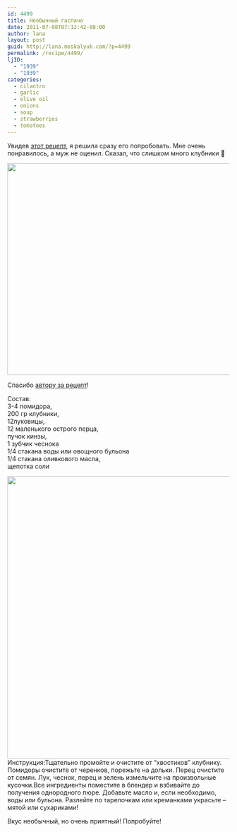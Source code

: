 ```yaml
---
id: 4499
title: Необычный гаспачо
date: 2011-07-08T07:12:42-08:00
author: lana
layout: post
guid: http://lana.moskalyuk.com/?p=4499
permalink: /recipe/4499/
ljID:
  - "1939"
  - "1939"
categories:
  - cilantro
  - garlic
  - olive oil
  - onions
  - soup
  - strawberries
  - tomatoes
---
```

Увидев [этот рецепт](http://ipolza.livejournal.com/110448.html), я решила сразу его попробовать. Мне очень понравилось, а муж не оценил. Сказал, что слишком много клубники 🙂

<img loading="lazy" class="alignnone" title="gaspacho" src="http://farm6.static.flickr.com/5077/5914046673_25d09a03dc_z.jpg" alt="" width="640" height="480" /> 

Спасибо [автору за рецепт](http://ipolza.livejournal.com/110448.html)!

Состав:  
3-4 помидора,  
200 гр клубники,  
12луковицы,  
12 маленького острого перца,  
пучок кинзы,  
1 зубчик чеснока  
1/4 стакана воды или овощного бульона  
1/4 стакана оливкового масла,  
щепотка соли

<img loading="lazy" class="alignnone" title="gaspacho" src="http://farm7.static.flickr.com/6039/5914046435_1792db25e3_z.jpg" alt="" width="626" height="640" />  
Инструкция:Тщательно промойте и очистите от &#8220;хвостиков&#8221; клубнику. Помидоры очистите от черенков, порежьте на дольки. Перец очистите от семян. Лук, чеснок, перец и зелень измельчите на произвольные кусочки.Все ингредиенты поместите в блендер и взбивайте до получения однородного пюре. Добавьте масло и, если необходимо, воды или бульона. Разлейте по тарелочкам или креманками украсьте &#8211; мятой или сухариками!

Вкус необычный, но очень приятный! Попробуйте!